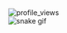 <br>![profile_views](https://komarev.com/ghpvc/?username=your-github-panayotsky-dev&color=blueviolet)</br>
![snake gif](https://github.com/panayotsky-dev/panayotsky-dev/blob/output/github-contribution-grid-snake.gif)
